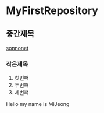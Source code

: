 # MyFirstRepository
## 중간제목
   [sonnonet](http://gihtub.com/sonnonet27 "sonnonet")
### 작은제목 

   1. 첫번째
   2. 두번째
   3. 세번쨰
   
Hello my name is MiJeong
